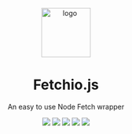 <p align="center"><a href="https://github.com/gypsydangerous/twitchio-js"><img src="https://cdn.discordapp.com/attachments/727356806552092675/755850408357920810/method-draw-image_2.svg" alt="logo" height=100/></a></p>
<h1 align="center">Fetchio.js</h1>
<p align="center">An easy to use Node Fetch wrapper</p>

<p align="center">
	<a href="https://github.com/GypsyDangerous/twitch-helper"><img src="https://img.shields.io/npm/v/fetchio-js?style=for-the-badge"/></a>
    <a href="https://opensource.org/licenses/MIT"><img src="https://img.shields.io/badge/License-MIT-yellow.svg?style=for-the-badge"/></a>
    <img src="https://img.shields.io/bundlephobia/min/fetchio-js?style=for-the-badge"/>
    <a href="https://github.com/gypsydangerous/twitchio-js/stargazers"><img src="https://img.shields.io/github/stars/gypsydangerous/fetchio-js.svg?style=for-the-badge"/></a>
	<img src="https://img.shields.io/npm/dw/fetchio-js?style=for-the-badge"/>
</p>
<br></br>
<br></br>
